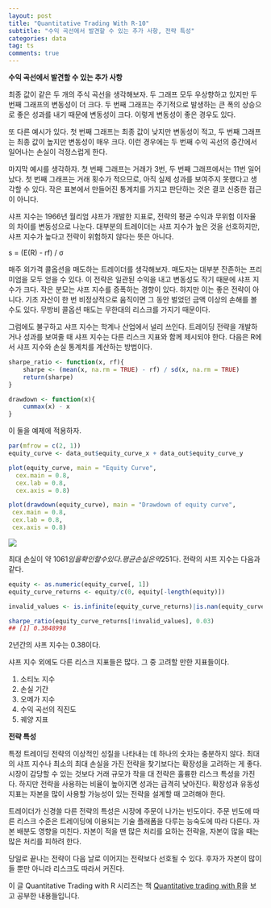 ```yaml
---
layout: post
title: "Quantitative Trading With R-10"
subtitle: "수익 곡선에서 발견할 수 있는 추가 사항, 전략 특성"
categories: data
tag: ts
comments: true
---
```


**수익 곡선에서 발견할 수 있는 추가 사항**

최종 값이 같은 두 개의 주식 곡선을 생각해보자. 두 그래프 모두 우상향하고 있지만 두 번째 그래프의 변동성이 더 크다. 두 번째 그래프는 주기적으로 발생하는 큰 폭의 상승으로 좋은 성과를 내기 때문에 변동성이 크다. 이렇게 변동성이 좋은 경우도 있다.

또 다른 예시가 있다. 첫 번째 그래프는 최종 값이 낮지만 변동성이 적고, 두 번째 그래프는 최종 값이 높지만 변동성이 매우 크다. 이런 경우에는 두 번째 수익 곡선의 중간에서 일어나는 손실이 걱정스럽게 한다.

마지막 예시를 생각하자. 첫 번째 그래프는 거래가 3번, 두 번째 그래프에서는 11번 일어났다. 첫 번째 그래프는 거래 횟수가 적으므로, 아직 실제 성과를 보여주지 못했다고 생각할 수 있다. 작은 표본에서 만들어진 통계치를 가지고 판단하는 것은 결코 신중한 접근이 아니다.

샤프 지수는 1966년 월리엄 샤프가 개발한 지표로, 전략의 평균 수익과 무위험 이자율의 차이를 변동성으로 나눈다. 대부분의 트레이더는 샤프 지수가 높은 것을 선호하지만, 샤프 지수가 높다고 전략이 위험하지 않다는 뜻은 아니다.

s = (E(R) - rf) / σ

매주 외가격 콜옵션을 매도하는 트레이더를 생각해보자. 매도자는 대부분 잔존하는 프리미엄을 모두 얻을 수 있다. 이 전략은 일관된 수익을 내고 변동성도 작기 때문에 샤프 지수가 크다. 작은 분모는 샤프 지수를 증폭하는 경향이 있다. 하지만 이는 좋은 전략이 아니다. 기초 자산이 한 번 비정상적으로 움직이면 그 동안 벌었던 금액 이상의 손해를 볼 수도 있다. 무방비 콜옵션 매도는 무한대의 리스크를 가지기 때문이다.

그럼에도 불구하고 샤프 지수는 학계나 산업에서 널리 쓰인다. 트레이딩 전략을 개발하거나 성과를 보여줄 때 샤프 지수는 다른 리스크 지표와 함께 제시되야 한다. 다음은 R에서 샤프 지수와 손실 통계치를 계산하는 방법이다.

```R
sharpe_ratio <- function(x, rf){
    sharpe <- (mean(x, na.rm = TRUE) - rf) / sd(x, na.rm = TRUE)
    return(sharpe)
}

drawdown <- function(x){
    cummax(x) - x
}
```

이 둘을 예제에 적용하자.

```R
par(mfrow = c(2, 1))
equity_curve <- data_out$equity_curve_x + data_out$equity_curve_y

plot(equity_curve, main = "Equity Curve",
  cex.main = 0.8,
  cex.lab = 0.8,
  cex.axis = 0.8)

plot(drawdown(equity_curve), main = "Drawdown of equity curve",
 cex.main = 0.8,
 cex.lab = 0.8,
 cex.axis = 0.8)
```

![](https://imgur.com/A6wwIT9.png)

최대 손실이 약 1061$임을 확인할 수 있다. 평균 손실은 약 251$다. 전략의 샤프 지수는 다음과 같다.

```R
equity <- as.numeric(equity_curve[, 1])
equity_curve_returns <- equity/c(0, equity[-length(equity)])

invalid_values <- is.infinite(equity_curve_returns)|is.nan(equity_curve_returns)

sharpe_ratio(equity_curve_returns[!invalid_values], 0.03)
## [1] 0.3848998
```

2년간의 샤프 지수는 0.38이다. 

샤프 지수 외에도 다른 리스크 지표들은 많다. 그 중 고려할 만한 지표들이다.

1. 소티노 지수
2. 손실 기간
3. 오메가 지수
4. 수익 곡선의 직진도
5. 궤양 지표



**전략 특성**

특정 트레이딩 전략의 이상적인 성질을 나타내는 데 하나의 숫자는 충분하지 않다. 최대의 샤프 지수나 최소의 최대 손실을 가진 전략을 찾기보다는 확장성을 고려하는 게 좋다. 시장이 감당할 수 있는 것보다 거래 규모가 작을 대 전략은 훌륭한 리스크 특성을 가진다. 하지만 전략을 사용하는 비율이 높아지면 성과는 급격히 낮아진다. 확장성과 유동성 지표는 자본을 많이 사용할 가능성이 있는 전략을 설계할 때 고려해야 한다.

트레이더가 신경쓸 다른 전략의 특성은 시장에 주문이 나가는 빈도이다. 주문 빈도에 따른 리스크 수준은 트레이딩에 이용되는 기술 플래폼을 다루는 능숙도에 따라 다른다. 자본 배분도 영향을 미친다. 자본이 적을 땐 많은 처리를 요하는 전략을, 자본이 많을 때는 많은 처리를 피하려 한다.

당일로 끝나는 전략이 다음 날로 이어지는 전략보다 선호될 수 있다. 후자가 자본이 많이 들 뿐만 아니라 리스크도 따라서 커진다.



이 글 Quantitative Trading with R 시리즈는 책 [Quantitative trading with R](https://www.amazon.com/Quantitative-Trading-Understanding-Mathematical-Computational/dp/1137354070)을 보고 공부한 내용들입니다.